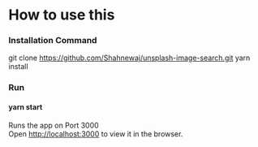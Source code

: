 # How to use this

### Installation Command
git clone https://github.com/Shahnewaj/unsplash-image-search.git
yarn install 



### Run 

#### yarn start

Runs the app on Port 3000 \
Open [http://localhost:3000](http://localhost:3000) to view it in the browser.



